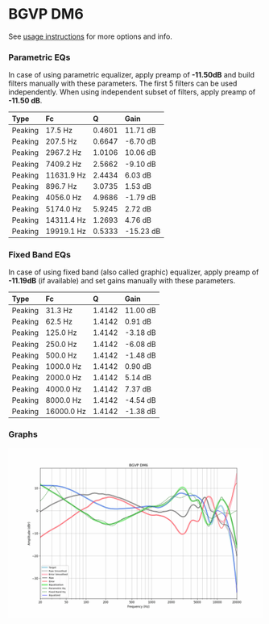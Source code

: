 # BGVP DM6
See [usage instructions](https://github.com/jaakkopasanen/AutoEq#usage) for more options and info.

### Parametric EQs
In case of using parametric equalizer, apply preamp of **-11.50dB** and build filters manually
with these parameters. The first 5 filters can be used independently.
When using independent subset of filters, apply preamp of **-11.50 dB**.

| Type    | Fc         |      Q | Gain      |
|:--------|:-----------|:-------|:----------|
| Peaking | 17.5 Hz    | 0.4601 | 11.71 dB  |
| Peaking | 207.5 Hz   | 0.6647 | -6.70 dB  |
| Peaking | 2967.2 Hz  | 1.0106 | 10.06 dB  |
| Peaking | 7409.2 Hz  | 2.5662 | -9.10 dB  |
| Peaking | 11631.9 Hz | 2.4434 | 6.03 dB   |
| Peaking | 896.7 Hz   | 3.0735 | 1.53 dB   |
| Peaking | 4056.0 Hz  | 4.9686 | -1.79 dB  |
| Peaking | 5174.0 Hz  | 5.9245 | 2.72 dB   |
| Peaking | 14311.4 Hz | 1.2693 | 4.76 dB   |
| Peaking | 19919.1 Hz | 0.5333 | -15.23 dB |

### Fixed Band EQs
In case of using fixed band (also called graphic) equalizer, apply preamp of **-11.19dB**
(if available) and set gains manually with these parameters.

| Type    | Fc         |      Q | Gain     |
|:--------|:-----------|:-------|:---------|
| Peaking | 31.3 Hz    | 1.4142 | 11.00 dB |
| Peaking | 62.5 Hz    | 1.4142 | 0.91 dB  |
| Peaking | 125.0 Hz   | 1.4142 | -3.18 dB |
| Peaking | 250.0 Hz   | 1.4142 | -6.08 dB |
| Peaking | 500.0 Hz   | 1.4142 | -1.48 dB |
| Peaking | 1000.0 Hz  | 1.4142 | 0.90 dB  |
| Peaking | 2000.0 Hz  | 1.4142 | 5.14 dB  |
| Peaking | 4000.0 Hz  | 1.4142 | 7.37 dB  |
| Peaking | 8000.0 Hz  | 1.4142 | -4.54 dB |
| Peaking | 16000.0 Hz | 1.4142 | -1.38 dB |

### Graphs
![](./BGVP%20DM6.png)